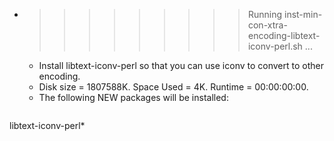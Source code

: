 * >>>>>>>>> Running inst-min-con-xtra-encoding-libtext-iconv-perl.sh ...
  * Install libtext-iconv-perl so that you can use iconv to convert to other encoding.
  * Disk size = 1807588K. Space Used = 4K. Runtime = 00:00:00:00.
  * The following NEW packages will be installed:
  ```bash
libtext-iconv-perl*
  ```
